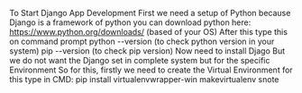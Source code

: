 To Start Django App Development First we need a setup of Python because Django is a framework of python you can download python here:
https://www.python.org/downloads/ (based of your OS)
After this type this on command prompt
python --version (to check python version in your system)
pip --version (to check pip version)
Now need to install Djago But we do not want the Django set in complete system but for the specific Environment So for this, firstly we need to create the Virtual Environment  for this type in CMD:
pip install virtualenvwrapper-win
makevirtualenv snote
